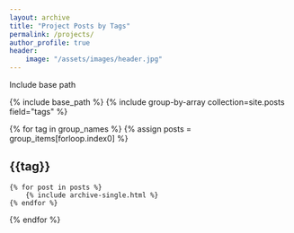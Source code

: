 ```yaml
---
layout: archive
title: "Project Posts by Tags"
permalink: /projects/
author_profile: true
header:
    image: "/assets/images/header.jpg"
---
```


Include base path

{% include base_path %}
{% include group-by-array collection=site.posts field="tags" %}

{% for tag in group_names %}
    {% assign posts = group_items[forloop.index0] %}
    <h2 id="{{ tag | slugify }}" class="archive__subtitle"> {{tag}}</h2>

    {% for post in posts %}
        {% include archive-single.html %}
    {% endfor %}
{% endfor %}